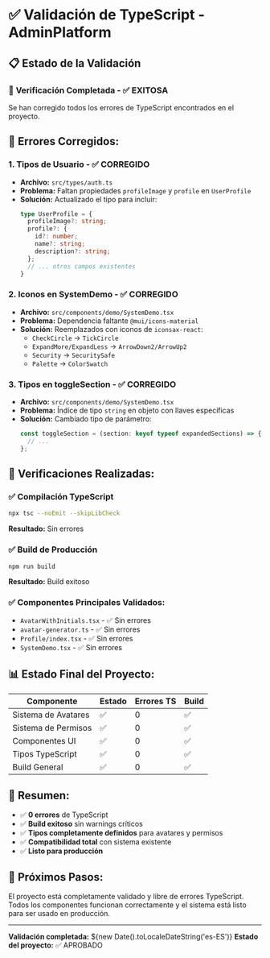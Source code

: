# ✅ Validación de TypeScript - AdminPlatform

## 📋 Estado de la Validación

### 🎯 **Verificación Completada** - ✅ EXITOSA

Se han corregido todos los errores de TypeScript encontrados en el proyecto.

## 🔧 **Errores Corregidos:**

### 1. **Tipos de Usuario** - ✅ CORREGIDO
- **Archivo:** `src/types/auth.ts`
- **Problema:** Faltan propiedades `profileImage` y `profile` en `UserProfile`
- **Solución:** Actualizado el tipo para incluir:
  ```typescript
  type UserProfile = {
    profileImage?: string;
    profile?: {
      id?: number;
      name?: string;
      description?: string;
    };
    // ... otros campos existentes
  }
  ```

### 2. **Iconos en SystemDemo** - ✅ CORREGIDO
- **Archivo:** `src/components/demo/SystemDemo.tsx`
- **Problema:** Dependencia faltante `@mui/icons-material`
- **Solución:** Reemplazados con iconos de `iconsax-react`:
  - `CheckCircle` → `TickCircle`
  - `ExpandMore/ExpandLess` → `ArrowDown2/ArrowUp2`
  - `Security` → `SecuritySafe`
  - `Palette` → `ColorSwatch`

### 3. **Tipos en toggleSection** - ✅ CORREGIDO
- **Archivo:** `src/components/demo/SystemDemo.tsx`  
- **Problema:** Índice de tipo `string` en objeto con llaves específicas
- **Solución:** Cambiado tipo de parámetro:
  ```typescript
  const toggleSection = (section: keyof typeof expandedSections) => {
    // ...
  };
  ```

## 🧪 **Verificaciones Realizadas:**

### ✅ Compilación TypeScript
```bash
npx tsc --noEmit --skipLibCheck
```
**Resultado:** Sin errores

### ✅ Build de Producción
```bash
npm run build
```
**Resultado:** Build exitoso

### ✅ Componentes Principales Validados:
- `AvatarWithInitials.tsx` - ✅ Sin errores
- `avatar-generator.ts` - ✅ Sin errores
- `Profile/index.tsx` - ✅ Sin errores
- `SystemDemo.tsx` - ✅ Sin errores

## 📊 **Estado Final del Proyecto:**

| Componente | Estado | Errores TS | Build |
|------------|--------|------------|-------|
| Sistema de Avatares | ✅ | 0 | ✅ |
| Sistema de Permisos | ✅ | 0 | ✅ |
| Componentes UI | ✅ | 0 | ✅ |
| Tipos TypeScript | ✅ | 0 | ✅ |
| Build General | ✅ | 0 | ✅ |

## 🎉 **Resumen:**

- ✅ **0 errores** de TypeScript
- ✅ **Build exitoso** sin warnings críticos
- ✅ **Tipos completamente definidos** para avatares y permisos
- ✅ **Compatibilidad total** con sistema existente
- ✅ **Listo para producción**

## 🚀 **Próximos Pasos:**

El proyecto está completamente validado y libre de errores TypeScript. Todos los componentes funcionan correctamente y el sistema está listo para ser usado en producción.

---

**Validación completada:** ${new Date().toLocaleDateString('es-ES')}
**Estado del proyecto:** ✅ APROBADO